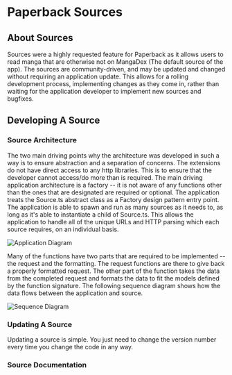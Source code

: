 # Paperback Sources
## About Sources
Sources were a highly requested feature for Paperback as it allows users to read manga that are otherwise not on MangaDex (The default source of the app). The sources are community-driven, and may be updated and changed without requiring an application update. This allows for a rolling development process, implementing changes as they come in, rather than waiting for the application developer to implement new sources and bugfixes. 

## Developing A Source
### Source Architecture
The two main driving points why the architecture was developed in such a way is to ensure abstraction and a separation of concerns. The extensions do not have direct access to any http libraries. This is to ensure that the developer cannot access/do more than is required. 
The main driving application architecture is a factory -- it is not aware of any functions other than the ones that are designated are required or optional. The application treats the Source.ts abstract class as a Factory design pattern entry point. The application is able to spawn and run as many sources as it needs to, as long as it's able to instantiate a child of Source.ts. This allows the application to handle all of the unique URLs and HTTP parsing which each source requires, on an individual basis.

![Application Diagram](https://cdn.discordapp.com/attachments/267036594853249041/723990710247882752/Blank_Diagram.png)

Many of the functions have two parts that are required to be implemented -- the request and the formatting. The request functions are there to give back a properly formatted request. The other part of the function takes the data from the completed request and formats the data to fit the models defined by the function signature. 
The following sequence diagram shows how the data flows between the application and source. 

![Sequence Diagram](https://cdn.discordapp.com/attachments/267036594853249041/723994905059262484/Blank_Diagram_-_Page_2_1.png)

### Updating A Source
Updating a source is simple. You just need to change the version number every time you change the code in any way. 

### Source Documentation 
